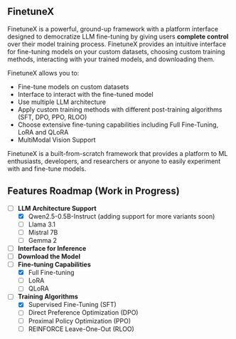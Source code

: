 ## FinetuneX
FinetuneX is a powerful, ground-up framework with a platform interface designed to democratize LLM fine-tuning by giving users **complete control** over their model training process. FinetuneX provides an intuitive interface for fine-tuning models on your custom datasets, choosing custom training methods, interacting with your trained models, and downloading them.

FinetuneX allows you to:
- Fine-tune models on custom datasets
- Interface to interact with the fine-tuned model
- Use multiple LLM architecture 
- Apply custom training methods with different post-training algorithms (SFT, DPO, PPO, RLOO)
- Choose extensive fine-tuning capabilities including Full Fine-Tuning, LoRA and QLoRA
- MultiModal Vision Support

FinetuneX is a built-from-scratch framework that provides a platform to ML enthusiasts, developers, and researchers or anyone to easily experiment with and fine-tune models.

## Features Roadmap (Work in Progress)

- [ ] **LLM Architecture Support**
  - [x] Qwen2.5-0.5B-Instruct (adding support for more variants soon)
  - [ ] Llama 3.1
  - [ ] Mistral 7B
  - [ ] Gemma 2
        
- [ ] **Interface for Inference**
- [ ] **Download the Model**
- [ ] **Fine-tuning Capabilities**
  - [x] Full Fine-tuning
  - [ ] LoRA
  - [ ] QLoRA
        
- [ ] **Training Algorithms**
  - [x] Supervised Fine-Tuning (SFT)
  - [ ] Direct Preference Optimization (DPO)
  - [ ] Proximal Policy Optimization (PPO)
  - [ ] REINFORCE Leave-One-Out (RLOO)
